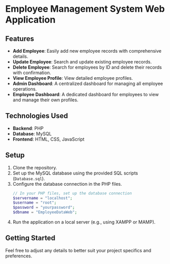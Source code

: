 # Employee Management System Web Application 

## Features

- **Add Employee**: Easily add new employee records with comprehensive details.
- **Update Employee**: Search and update existing employee records.
- **Delete Employee**: Search for employees by ID and delete their records with confirmation.
- **View Employee Profile**: View detailed employee profiles.
- **Admin Dashboard**: A centralized dashboard for managing all employee operations.
- **Employee Dashboard**: A dedicated dashboard for employees to view and manage their own profiles.

  
## Technologies Used

- **Backend**: PHP
- **Database**: MySQL
- **Frontend**: HTML, CSS, JavaScript

## Setup

1. Clone the repository.
2. Set up the MySQL database using the provided SQL scripts (`Database.sql`).
3. Configure the database connection in the PHP files.
    ```php
    // In your PHP files, set up the database connection
    $servername = "localhost";
    $username = "root";
    $password = "yourpassword";
    $dbname = "EmployeeDataWeb";
    ```
4. Run the application on a local server (e.g., using XAMPP or MAMP).

## Getting Started

Feel free to adjust any details to better suit your project specifics and preferences.

